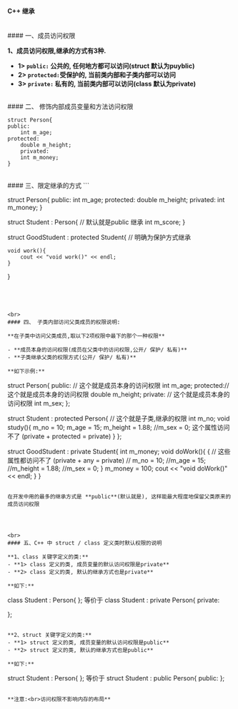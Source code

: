#### C++ 继承

 

<br>
#### 一、成员访问权限

**1、成员访问权限,继承的方式有3种.**
- **1> `public:` 公共的, 任何地方都可以访问(struct 默认为puyblic)**
- **2> `protected:`受保护的,  当前类内部和子类内部可以访问**
- **3> `private:` 私有的, 当前类内部可以访问(class 默认为private)**



<br>
#### 二、 修饰内部成员变量和方法访问权限
 
```
struct Person{
public:
    int m_age;
protected:
    double m_height;
    privated:
    int m_money;
}
```


<br>
#### 三、限定继承的方式
```

struct Person{
public:
    int m_age;
protected:
    double m_height;
    privated:
    int m_money;
}


struct Student : Person{ // 默认就是public 继承
    int m_score;
}

struct GoodStudent : protected Student{ // 明确为保护方式继承

    void work(){
        cout << "void work()" << endl;
    }
}
```




<br>
#### 四、 子类内部访问父类成员的权限说明:

**在子类中访问父类成员,取以下2项权限中最下的那个一种权限**

- **成员本身的访问权限(成员在父类中的访问权限,公开/ 保护/ 私有)**
- **子类继承父类的权限方式(公开/ 保护/ 私有)**

**如下示例:**
```
struct Person{
public: // 这个就是成员本身的访问权限
    int m_age;
protected:// 这个就是成员本身的访问权限
    double m_height;
private: // 这个就是成员本身的访问权限
    int m_sex;
};

struct Student : protected Person{ // 这个就是子类,继承的权限
    int m_no;
    void study(){
        m_no = 10;
        m_age = 15;
        m_height = 1.88;
        //m_sex = 0; 这个属性访问不了 (private + protected =  private)
    }
};

struct GoodStudent : private Student{
    int m_money;
    void doWork(){
        { // 这些属性都访问不了 (private + any = private)
        // m_no = 10;
        //m_age = 15;
        //m_height = 1.88;
        //m_sex = 0; 
        }
        m_money = 100;
        cout << "void doWork()"<< endl;
    }
}
```

在开发中用的最多的继承方式是 **public**(默认就是), 这样能最大程度地保留父类原来的成员访问权限




<br>
#### 五、C++ 中 struct / class 定义类时默认权限的说明

**1、class 关键字定义的类:**
- **1> class 定义的类, 成员变量的默认访问权限是private**
- **2> class 定义的类, 默认的继承方式也是private**

**如下:**

```
class Student : Person{
};
等价于
class Student : private Person{
private:

};
```

**2、struct 关键字定义的类:**
- **1> struct 定义的类, 成员变量的默认访问权限是public**
- **2> struct 定义的类, 默认的继承方式也是public**

**如下:**
```
struct Student : Person{
};
等价于
struct Student : public Person{
public:
};
```

**注意:<br>访问权限不影响内存的布局**


